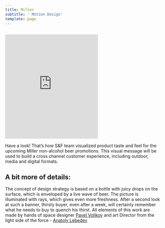 ```yaml
---
title: Miller
subtitle: ' Motion Design'
template: page
---
```

![]()

<iframe src="https://watch.cloudflarestream.com/72cc4a927a435cbdd3651292e8947813 width="640" height="338" frameborder="0" allow="autoplay; fullscreen" allowfullscreen></iframe>

Have a look! That’s how S&F team visualized product taste and feel for the upcoming Miller non-alcohol beer promotions. This visual message will be used to build a cross channel customer experience, including outdoor, media and digital formats.

## A bit more of details:

The concept of design strategy is based on a bottle with juicy drops on the surface, which is enveloped by a live wave of beer. The picture is illuminated with rays, which gives even more freshness. After a second look at such a banner, thirsty buyer, even after a week, will certainly remember what he needs to buy to quench his thirst. All elements of this work are made by hands of space designer [Pavel Volikov](https://www.linkedin.com/in/paul-volikov-0596a034/) and art Director from the light side of the force - [Anatoly Lebedev](https://www.linkedin.com/in/anatoly-lebedev-061978a8/)
